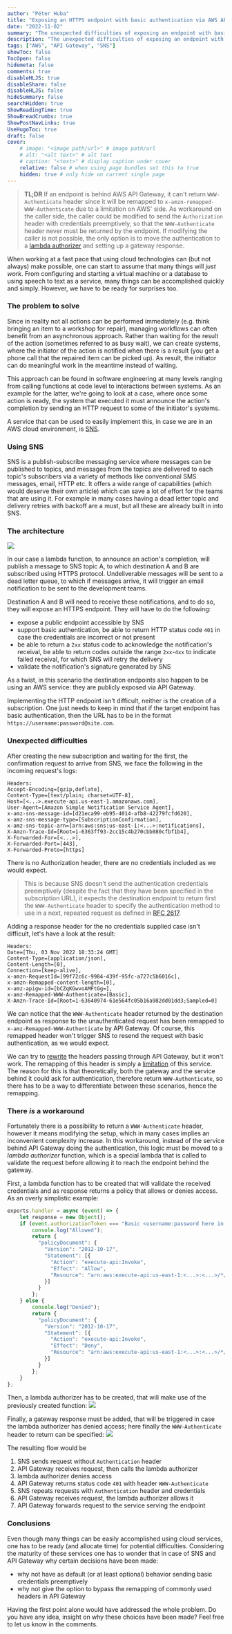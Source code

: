 ```yaml
---
author: "Péter Huba"
title: "Exposing an HTTPS endpoint with basic authentication via AWS API Gateway"
date: "2022-11-02"
summary: "The unexpected difficulties of exposing an endpoint with basic authentication via AWS API Gateway, to receive notifications from SNS"
description: "The unexpected difficulties of exposing an endpoint with basic authentication via AWS API Gateway, to receive notifications from SNS"
tags: ["AWS", "API Gateway", "SNS"]
showToc: false
TocOpen: false
hidemeta: false
comments: true
disableHLJS: true
disableShare: false
disableHLJS: false
hideSummary: false
searchHidden: true
ShowReadingTime: true
ShowBreadCrumbs: true
ShowPostNavLinks: true
UseHugoToc: true
draft: false
cover:
    # image: "<image path/url>" # image path/url
    # alt: "<alt text>" # alt text
    # caption: "<text>" # display caption under cover
    relative: false # when using page bundles set this to true
    hidden: true # only hide on current single page
---
```


> **TL;DR** If an endpoint is behind AWS API Gateway, it can't return `WWW-Authenticate` header since it will be remapped to `x-amzn-remapped-WWW-Authenticate` due to
a limitation on AWS' side.
As workaround on the caller side, the caller could be modified to send the `Authorization` header with credentials preemptively, so that the `WWW-Authenticate`
header never must be returned by the endpoint. If modifying the caller is not possible, the only option is to move the authentication to a 
[lambda authorizer](https://docs.aws.amazon.com/apigateway/latest/developerguide/apigateway-use-lambda-authorizer.html) and setting up a gateway response.

When working at a fast pace that using cloud technologies can (but not always) make possible, one can start to assume that many things will _just work_.
From configuring and starting a virtual machine or a database to using speech to text as a service, many things can be accomplished quickly and simply.
 However, we have to be ready for surprises too.

### The problem to solve
Since in reality not all actions can be performed immediately (e.g. think bringing an item to a workshop for repair), managing workflows can often benefit from an
 asynchronous approach. Rather than waiting for the result of the action (sometimes referred to as busy wait), we can create systems, where the
 initiator of the action is notified when there is a result (you get a phone call that the repaired item can be picked up). As result, the initiator can do
 meaningful work in the meantime instead of waiting.

This approach can be found in software engineering at many levels ranging from calling functions at code level to interactions between systems. As an example
for the latter, we're going to look at a case, where once some action is ready, the system that executed it must announce the action's completion by sending an HTTP request to some of the initiator's systems.

A service that can be used to easily implement this, in case we are in an AWS cloud environment, is [SNS](https://aws.amazon.com/sns/).

### Using SNS
SNS is a publish-subscribe messaging service where messages can be published to topics, and messages from the topics are delivered to each topic's subscribers
via a variety of methods like conventional SMS messages, email, HTTP etc. It offers a wide range of capabilities (which would deserve their own article)
 which can save a lot of effort for the teams that are using it. For example in many cases having a dead letter topic and delivery retries with backoff
  are a must, but all these are already built in into SNS. 

### The architecture
![](/sns.png)

In our case a lambda function, to announce an action's completion, will publish a message to SNS topic A, to which destination A and B are subscribed using
HTTPS protocol. Undeliverable messages will be sent to a dead letter queue, to which if messages arrive, it will trigger an email notification to be sent to the
development teams.

Destination A and B will need to receive these notifications, and to do so, they will expose an HTTPS endpoint. They will have to do the following:
* expose a public endpoint accessible by SNS
* support basic authentication, be able to return HTTP status code `401` in case the credentials are incorrect or not present
* be able to return a `2xx` status code to acknowledge the notification's receival, be able to return codes outside the range `2xx`-`4xx` to indicate failed receival,
for which SNS will retry the delivery
* validate the notification's signature generated by SNS

As a twist, in this scenario the destination endpoints also happen to be using an AWS service: they are publicly exposed via API Gateway.

Implementing the HTTP endpoint isn't difficult, neither is the creation of a subscription. One just needs to keep in mind that if the target endpoint has basic
authentication, then the URL has to be in the format `https://username:password@site.com`.

### Unexpected difficulties
After creating the new subscription and waiting for the first, the confirmation request to arrive from SNS, we face the following in the incoming request's logs: 
```
Headers: 
Accept-Encoding=[gzip,deflate],
Content-Type=[text/plain; charset=UTF-8],
Host=[<...>.execute-api.us-east-1.amazonaws.com],
User-Agent=[Amazon Simple Notification Service Agent],
x-amz-sns-message-id=[d21eca99-eb95-4014-afb8-42279fcfd620],
x-amz-sns-message-type=[SubscriptionConfirmation],
x-amz-sns-topic-arn=[arn:aws:sns:us-east-1:<...>:notifications],
X-Amzn-Trace-Id=[Root=1-6363ff93-2cc15c4b270cbb080cfbf1b4],
X-Forwarded-For=[<...>],
X-Forwarded-Port=[443],
X-Forwarded-Proto=[https]
```

There is no Authorization header, there are no credentials included as we would expect. 
> This is because SNS doesn't send the authentication credentials preemptively (despite the fact that they have been specified in the subscription URL),
  it expects the destination endpoint to return first the `WWW-Authenticate` header to specify the authentication method to use in a next, repeated
  request as defined in [RFC 2617](https://datatracker.ietf.org/doc/html/rfc2617).

Adding a response header for the no credentials supplied case isn't difficult, let's have a look at the result:
```
Headers:
Date=[Thu, 03 Nov 2022 18:33:24 GMT]
Content-Type=[application/json],
Content-Length=[0],
Connection=[keep-alive],
x-amzn-RequestId=[99f72c6c-9984-439f-95fc-a727c5b6016c],
x-amzn-Remapped-content-length=[0],
x-amz-apigw-id=[bCZqKGwvoAMFtGg=],
x-amz-Remapped-WWW-Authenticate=[Basic],
X-Amzn-Trace-Id=[Root=1-63640974-61e564fc05b16a982dd01dd3;Sampled=0]
```

We can notice that the `WWW-Authenticate` header returned by the destination endpoint as response to the unauthenticated request has been remapped to `x-amz-Remapped-WWW-Authenticate` by API Gateway. Of course, this remapped header won't trigger SNS to resend the request with basic authentication, as we would expect.

We can try to [rewrite](https://docs.aws.amazon.com/apigateway/latest/developerguide/apigateway-override-request-response-parameters.html) the headers passing
through API Gateway, but it won't work. The remapping of this header is simply a [limitation](https://docs.aws.amazon.com/apigateway/latest/developerguide/api-gateway-known-issues.html#api-gateway-known-issues-rest-apis) of this service. The reason for this is that theoretically, both the gateway and the service
behind it could ask for authentication, therefore return `WWW-Authenticate`, so there has to be a way to differentiate between these scenarios, hence the
remapping.

### There _is_ a workaround

Fortunately there is a possibility to return a `WWW-Authenticate` header, however it means modifying the setup, which in many cases implies an inconvenient
complexity increase. In this workaround, instead of the service behind API Gateway doing the authentication, this logic must be moved to a _lambda authorizer_ function, which is a special lambda that is called to validate the request before allowing it to reach the endpoint behind the gateway.

First, a lambda function has to be created that will validate the received credentials and as response returns a policy that allows or denies access.
As an overly simplistic example:
```js
exports.handler = async (event) => {
    let response = new Object();
    if (event.authorizationToken === "Basic <username:password here in base64>") {
        console.log("Allowed");
        return {
          "policyDocument": {
            "Version": "2012-10-17",
            "Statement": [{
              "Action": "execute-api:Invoke",
              "Effect": "Allow",
              "Resource": "arn:aws:execute-api:us-east-1:<...>:<...>/*/*/*"
            }]
          }
        };
    } else {
        console.log("Denied");
        return {
          "policyDocument": {
            "Version": "2012-10-17",
            "Statement": [{
              "Action": "execute-api:Invoke",
              "Effect": "Deny",
              "Resource": "arn:aws:execute-api:us-east-1:<...>:<...>/*/*/*"
            }]
          }
        };
    }
};
```

Then, a lambda authorizer has to be created, that will make use of the previously created function:
![](/lambda-authorizer.png)

Finally, a gateway response must be added, that will be triggered in case the lambda authorizer has denied access; here finally the `WWW-Authenticate` header to
return can be specified:
![](/gateway-response.png)

The resulting flow would be
1. SNS sends request without `Authentication` header
2. API Gateway receives request, then calls the lambda authorizer
3. lambda authorizer denies access
4. API Gateway returns status code `401` with header `WWW-Authenticate`
5. SNS repeats requests with `Authentication` header and credentials
6. API Gateway receives request, the lambda authorizer allows it
7. API Gateway forwards request to the service serving the endpoint

### Conclusions
Even though many things can be easily accomplished using cloud services, one has to be ready (and allocate time) for potential difficulties. Considering the maturity
of these services one has to wonder that in case of SNS and API Gateway why certain decisions have been made:
* why not have as default (or at least optional) behavior sending basic credentials preemptively
* why not give the option to bypass the remapping of commonly used headers in API Gateway

Having the first point alone would have addressed the whole problem. Do you have any idea, insight on why these choices have been made? Feel free to let us
know in the comments.